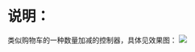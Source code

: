 
说明：
=====
类似购物车的一种数量加减的控制器，具体见效果图：
![](https://github.com/HandsomeDragon-Wu/AddSubtractController/raw/master/pictures/demo1.jpg)  
